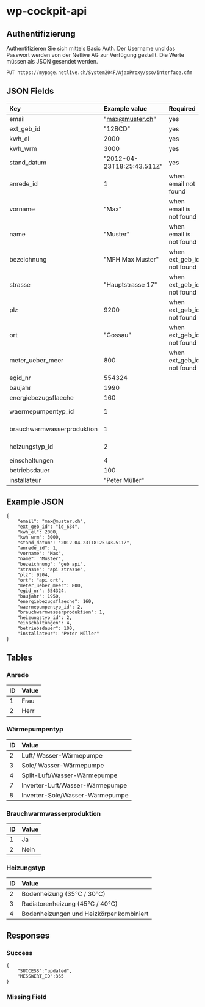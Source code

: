 # wp-cockpit-api

## Authentifizierung

Authentifizieren Sie sich mittels Basic Auth.
Der Username und das Passwort werden von der Netlive AG zur Verfügung gestellt.
Die Werte müssen als JSON gesendet werden.

```
PUT https://mypage.netlive.ch/System204F/AjaxProxy/sso/interface.cfm
```

## JSON Fields

| Key | Example value | Required | Description |
|:-----------|:-----------|:-----------|:-----------|  
| email  | "max@muster.ch" | yes | |
| ext_geb_id  | "12BCD" | yes | |
| kwh_el  | 2000 | yes | |
| kwh_wrm  | 3000 | yes | |
| stand_datum  | "2012-04-23T18:25:43.511Z" | yes | |
| anrede_id | 1 | when email not found  | Siehe Tabelle |
| vorname | "Max" | when email is not found  | |
| name | "Muster" | when email is not found  | |
| bezeichnung | "MFH Max Muster" | when ext_geb_id not found  | |
| strasse | "Hauptstrasse 17" | when ext_geb_id not found  | |
| plz | 9200 | when ext_geb_id not found | |
| ort | "Gossau" | when ext_geb_id not found | |
| meter_ueber_meer | 800 | when ext_geb_id not found | |
| egid_nr | 554324 | | |
| baujahr | 1990 | | |
| energiebezugsflaeche | 160 | | |
| waermepumpentyp_id | 1 | | Siehe Tabelle| |
| brauchwarmwasserproduktion | 1 | | Siehe Tabelle |
| heizungstyp_id | 2 | | Siehe Tabelle |
| einschaltungen | 4 | |
| betriebsdauer | 100 | |
| installateur | "Peter Müller" | |


## Example JSON
```
{
    "email": "max@muster.ch",
    "ext_geb_id": "id_634",
    "kwh_el": 2000,
    "kwh_wrm": 3000,
    "stand_datum": "2012-04-23T18:25:43.511Z",
    "anrede_id": 1,
    "vorname": "Max",
    "name": "Muster",
    "bezeichnung": "geb api",
    "strasse": "api strasse",
    "plz": 9204,
    "ort": "api ort",
    "meter_ueber_meer": 800,
    "egid_nr": 554324,
    "baujahr": 1950,
    "energiebezugsflaeche": 160,
    "waermepumpentyp_id": 2,
    "brauchwarmwasserproduktion": 1,
    "heizungstyp_id": 2,
    "einschaltungen": 4,
    "betriebsdauer": 100,
    "installateur": "Peter Müller"
}
```

## Tables

### Anrede
| ID | Value | 
|:-----------|:-----------|
1 | Frau
2 | Herr

### Wärmepumpentyp
| ID | Value | 
|:-----------|:-----------|
2 | Luft/ Wasser-Wärmepumpe
3 | Sole/ Wasser-Wärmepumpe
4 | Split-Luft/Wasser-Wärmepumpe
7 | Inverter-Luft/Wasser-Wärmepumpe
8 | Inverter-Sole/Wasser-Wärmepumpe

### Brauchwarmwasserproduktion
| ID | Value | 
|:-----------|:-----------|
1 | Ja
2 | Nein

### Heizungstyp
| ID | Value | 
|:-----------|:-----------|
2 | Bodenheizung (35°C / 30°C)
3 | Radiatorenheizung (45°C / 40°C)
4 | Bodenheizungen und Heizkörper kombiniert

## Responses

### Success
```
{
    "SUCCESS":"updated",
    "MESSWERT_ID":365
} 
```

### Missing Field
